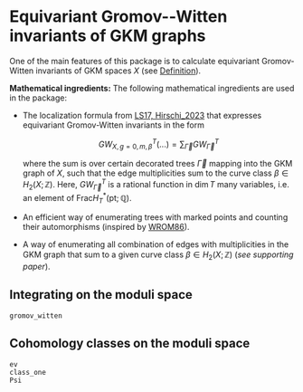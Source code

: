 
# Equivariant Gromov--Witten invariants of GKM graphs

One of the main features of this package is to calculate equivariant Gromov-Witten invariants of GKM spaces $X$ (see [Definition](../GKM/GKM.md#Definition)).

**Mathematical ingredients:**
The following mathematical ingredients are used in the package:
  - The localization formula from [LS17, Hirschi_2023](@cite) that expresses equivariant Gromov-Witten invariants in the form
    ```math
      GW^T_{X,g=0,m,\beta}(...) = \sum_{\overrightarrow{\Gamma}} GW^T_{\overrightarrow{\Gamma}}
    ```
    where the sum is over certain decorated trees $\overrightarrow{\Gamma}$ mapping into the GKM graph of $X$, such that the edge multiplicities sum to the curve class $\beta\in H_2(X;\mathbb{Z})$.
    Here, $GW^T_{\overrightarrow{\Gamma}}$ is a rational function in $\dim{T}$ many variables, i.e. an element of $\text{Frac}H_T^*(\text{pt};\mathbb{Q})$.

  - An efficient way of enumerating trees with marked points and counting their automorphisms (inspired by [WROM86](@cite)).

  - A way of enumerating all combination of edges with multiplicities in the GKM graph that sum to a given curve class $\beta\in H_2(X;\mathbb{Z})$ (*see supporting paper*).

## Integrating on the moduli space

```@docs
gromov_witten
```

## Cohomology classes on the moduli space

```@docs
ev
class_one
Psi
```